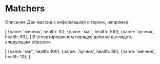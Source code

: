 # Matchers

Описание
Дан массив с информацией о героях, например:

[
  {name: 'мечник', health: 10},
  {name: 'маг', health: 100},
  {name: 'лучник', health: 80},
]
В отсортированном порядке должно выглядеть следующим образом:

[
  {name: 'маг', health: 100},
  {name: 'лучник', health: 80},
  {name: 'мечник', health: 10},
]